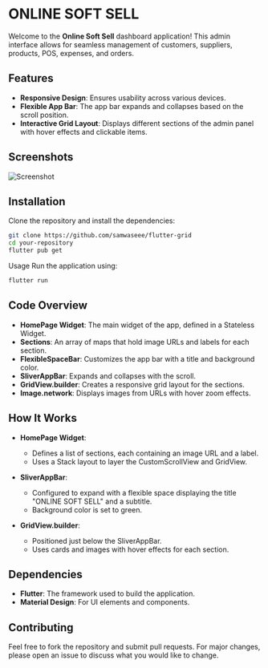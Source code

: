 # ONLINE SOFT SELL

Welcome to the **Online Soft Sell** dashboard application! This admin interface allows for seamless management of customers, suppliers, products, POS, expenses, and orders.

## Features
- **Responsive Design**: Ensures usability across various devices.
- **Flexible App Bar**: The app bar expands and collapses based on the scroll position.
- **Interactive Grid Layout**: Displays different sections of the admin panel with hover effects and clickable items.

## Screenshots
![Screenshot](https://github.com/user-attachments/assets/03a15aad-f2e5-45d3-ae7a-3fc1d15b0874)


## Installation
Clone the repository and install the dependencies:

```bash
git clone https://github.com/samwaseee/flutter-grid
cd your-repository
flutter pub get
```
Usage
Run the application using:
```bash
flutter run
```

## Code Overview

- **HomePage Widget**: The main widget of the app, defined in a Stateless Widget.
- **Sections**: An array of maps that hold image URLs and labels for each section.
- **FlexibleSpaceBar**: Customizes the app bar with a title and background color.
- **SliverAppBar**: Expands and collapses with the scroll.
- **GridView.builder**: Creates a responsive grid layout for the sections.
- **Image.network**: Displays images from URLs with hover zoom effects.

## How It Works

- **HomePage Widget**:
  - Defines a list of sections, each containing an image URL and a label.
  - Uses a Stack layout to layer the CustomScrollView and GridView.

- **SliverAppBar**:
  - Configured to expand with a flexible space displaying the title "ONLINE SOFT SELL" and a subtitle.
  - Background color is set to green.

- **GridView.builder**:
  - Positioned just below the SliverAppBar.
  - Uses cards and images with hover effects for each section.

## Dependencies

- **Flutter**: The framework used to build the application.
- **Material Design**: For UI elements and components.

## Contributing

Feel free to fork the repository and submit pull requests. For major changes, please open an issue to discuss what you would like to change.
